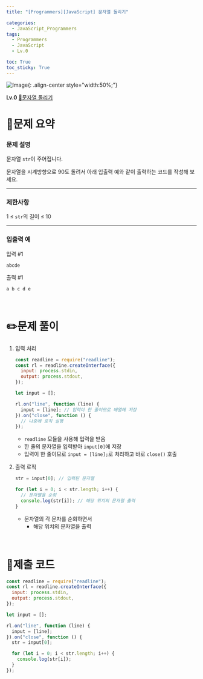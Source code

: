 ```yaml
---
title: "[Programmers][JavaScript] 문자열 돌리기"

categories:
  - JavaScript_Programmers
tags:
  - Programmers
  - JavaScript
  - Lv.0

toc: True
toc_sticky: True
---
```


![Image](https://github.com/user-attachments/assets/61171657-416b-4bc4-a74a-f29ecd4b43b5){: .align-center style="width:50%;"}

**Lv.0**
[🔗문자열 돌리기](https://school.programmers.co.kr/learn/courses/30/lessons/181945)

# 📝문제 요약

### **문제 설명**

문자열 `str`이 주어집니다.

문자열을 시계방향으로 90도 돌려서 아래 입출력 예와 같이 출력하는 코드를 작성해 보세요.

---

### 제한사항

1 ≤ `str`의 길이 ≤ 10

---

### 입출력 예

입력 #1

`abcde`

출력 #1

`a
b
c
d
e`

<br>

# ✏️문제 풀이

1. 입력 처리

   ```jsx
   const readline = require("readline");
   const rl = readline.createInterface({
     input: process.stdin,
     output: process.stdout,
   });

   let input = [];

   rl.on("line", function (line) {
     input = [line]; // 입력이 한 줄이므로 배열에 저장
   }).on("close", function () {
     // 나중에 로직 실행
   });
   ```

   - `readline` 모듈을 사용해 입력을 받음
   - 한 줄의 문자열을 입력받아 `input[0]`에 저장
   - 입력이 한 줄이므로 `input = [line];`로 처리하고 바로 `close()` 호출

2. 출력 로직

   ```jsx
   str = input[0]; // 입력된 문자열

   for (let i = 0; i < str.length; i++) {
     // 문자열을 순회
     console.log(str[i]); // 해당 위치의 문자열 출력
   }
   ```

   - 문자열의 각 문자를 순회하면서
     - 해당 위치의 문자열을 출력

<br>

# 💯제출 코드

```jsx
const readline = require("readline");
const rl = readline.createInterface({
  input: process.stdin,
  output: process.stdout,
});

let input = [];

rl.on("line", function (line) {
  input = [line];
}).on("close", function () {
  str = input[0];

  for (let i = 0; i < str.length; i++) {
    console.log(str[i]);
  }
});
```
